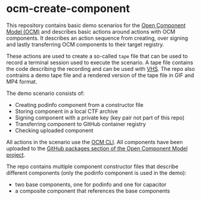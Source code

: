 # ocm-create-component

This repository contains basic demo scenarios for the [Open Component Model (OCM)](https://ocm.software) and describes basic actions around actions with OCM components. It describes an action sequence from creating, over signing and lastly transferring OCM components to their target registry.

These actions are used to create a so-called `tape` file that can be used to record a terminal session used to execute the scenario. A tape file contains the code describing the recording and can be used with [VHS](https://github.com/charmbracelet/vhs). The repo also contrains a demo tape file and a rendered version of the tape file in GIF and MP4 format.

The demo scenario consists of:

- Creating podinfo component from a constructor file
- Storing component in a local CTF archive
- Signing component with a private key (key pair not part of this repo)
- Transferring component to GitHub container registry
- Checking uploaded component

All actions in the scenario use the [OCM CLI](https://github.com/open-component-model/ocm/releases/tag/v0.21.0). All components have been uploaded to the [GitHub packages section of the Open Component Model project](https://github.com/orgs/open-component-model/packages?tab=packages&q=ocm.software%2Fdemos).

The repo contains multiple component constructor files that describe different components (only the podinfo component is used in the demo):

- two base components, one for podinfo and one for capacitor
- a composite component that references the base components
